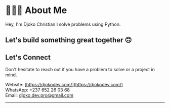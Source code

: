 # 👨🏾‍💻 About Me

Hey, I'm Djoko Christian I solve problems using Python.

Let's build something great together 🙃
---

## Let's Connect

Don't hesitate to reach out if you have a problem to solve or a project in mind.

Website: [https://djokodev.com/](https://djokodev.com/)  
WhatsApp: +237 652 26 03 68  
Email: djoko.dev.pro@gmail.com

---

<!-- Proudly created with GPRM ( https://gprm.itsvg.in ) -->
